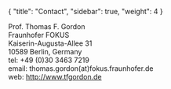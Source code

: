 {
  "title": "Contact",
  "sidebar": true,
  "weight": 4
}

Prof. Thomas F. Gordon   
Fraunhofer FOKUS   
Kaiserin-Augusta-Allee 31   
10589 Berlin, Germany   
tel: +49 (0)30 3463 7219  
email: thomas.gordon(at)fokus.fraunhofer.de  
web: <http://www.tfgordon.de>

